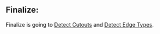 ## Finalize:

Finalize is going to [Detect Cutouts](./#detect-cutouts) and [Detect Edge Types](./#detect-edge-types).
